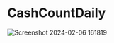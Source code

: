 # CashCountDaily
![Screenshot 2024-02-06 161819](https://github.com/pathumpanagoda/CashCountDaily/assets/128419282/513728d0-d8c9-46fc-b563-c4601f5e38e7)
